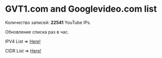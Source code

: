 # GVT1.com and Googlevideo.com list

Количество записей:
**22541**
YouTube IPs.

Обновление списка раз в час.

IPV4 List => [Here!](https://raw.githubusercontent.com/EikeiDev/test_block/refs/heads/main/ipv4_list.txt)

CIDR List => [Here!](https://raw.githubusercontent.com/EikeiDev/test_block/refs/heads/main/cidr4.txt)
